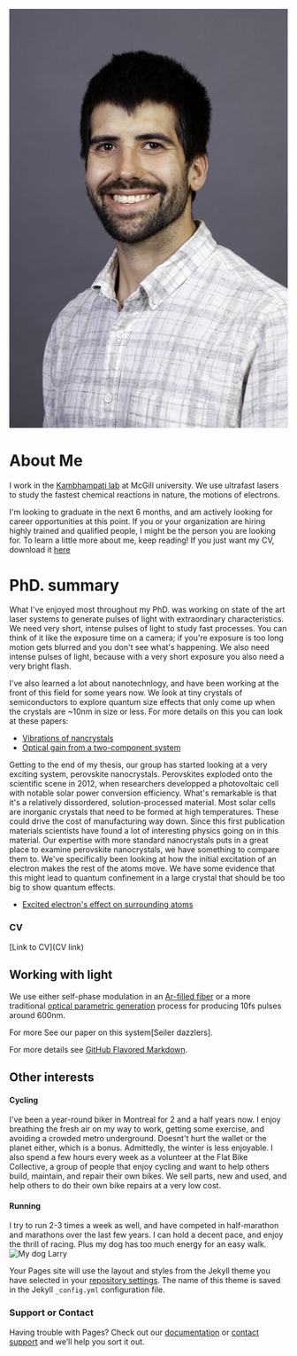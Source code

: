 ![](Docs/WebsiteProfilePic.JPG)
# About Me
I work in the [Kambhampati lab](http://www.kambhampati-group.mcgill.ca/) at McGill university. We use ultrafast lasers to study the fastest chemical reactions in nature, the motions of electrons.

I'm looking to graduate in the next 6 months, and am actively looking for career opportunities at this point. If you or your organization are hiring highly trained and qualified people, I might be the person you are looking for. To learn a little more about me, keep reading! If you just want my CV, download it [here](CV.pdf)


# PhD. summary
What I've enjoyed most throughout my PhD. was working on state of the art laser systems to generate pulses of light with extraordinary characteristics. We need very short, intense pulses of light to study fast processes. You can think of it like the exposure time on a camera; if you're exposure is too long motion gets blurred and you don't see what's happening. We also need intense pulses of light, because with a very short exposure you also need a very bright flash.

I've also learned a lot about nanotechnlogy, and have been working at the front of this field for some years now. We look at tiny crystals of semiconductors to explore quantum size effects that only come up when the crystals are ~10nm in size or less. For more details on this you can look at these papers:
- [Vibrations of nancrystals](https://pubs.acs.org/doi/abs/10.1021/acs.jpcc.8b11099)
- [Optical gain from a two-component system](https://pubs.acs.org/doi/10.1021/acsphotonics.8b01033)

Getting to the end of my thesis, our group has started looking at a very exciting system, perovskite nanocrystals. Perovskites exploded onto the scientific scene in 2012, when researchers developped a photovoltaic cell with notable solar power conversion efficiency. What's remarkable is that it's a relatively dissordered, solution-processed material. Most solar cells are inorganic crystals that need to be formed at high temperatures. These could drive the cost of manufacturing way down.
Since this first publication materials scientists have found a lot of interesting physics going on in this material. Our expertise with more standard nanocrystals puts in a great place to examine perovskite nanocrystals, we have something to compare them to. We've specifically been looking at how the initial excitation of an electron makes the rest of the atoms move.  We have some evidence that this might lead to quantum confinement in a large crystal that should be too big to show quantum effects.
- [Excited electron's effect on surrounding atoms](https://www.nature.com/articles/s41467-019-12830-1)


### CV
[Link to CV](CV link)

## Working with light
We use either self-phase modulation in an [Ar-filled fiber](https://www.osapublishing.org/ol/abstract.cfm?uri=ol-42-3-643) or a more traditional [optical parametric generation]() process for  producing 10fs pulses around 600nm. 

For more See our paper on this system[Seiler dazzlers].

For more details see [GitHub Flavored Markdown](https://guides.github.com/features/mastering-markdown/).

## Other interests
#### Cycling
I've been a year-round biker in Montreal for 2 and a half years now. I enjoy breathing the fresh air on my way to work, getting some exercise, and avoiding a crowded metro underground. Doesnt't hurt the wallet or the planet either, which is a bonus. Admittedly, the winter is less enjoyable.
I also spend a few hours every week as a volunteer at the Flat Bike Collective, a group of people that enjoy cycling and want to help others build, maintain, and repair their own bikes. We sell parts, new and used, and help others to do their own bike repairs at a very low cost.

#### Running
I try to run 2-3 times a week as well, and have competed in half-marathon and marathons over the last few years. I can hold a decent pace, and enjoy the thrill of racing. Plus my dog has too much energy for an easy walk. ![My dog Larry](Docs/LarryPic)

Your Pages site will use the layout and styles from the Jekyll theme you have selected in your [repository settings](https://github.com/ColinSonnichsen/Website/settings). The name of this theme is saved in the Jekyll `_config.yml` configuration file.

### Support or Contact

Having trouble with Pages? Check out our [documentation](https://help.github.com/categories/github-pages-basics/) or [contact support](https://github.com/contact) and we’ll help you sort it out.
